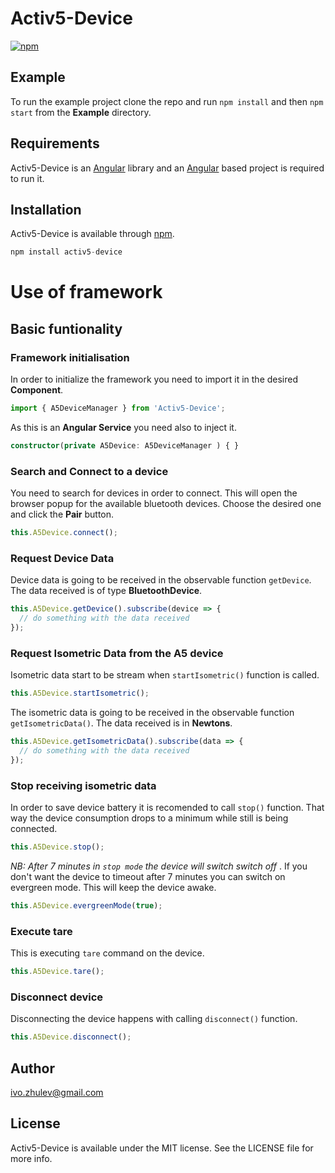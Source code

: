 # Activ5-Device

[![npm](https://img.shields.io/npm/v/activ5-device.svg?colorB=brightgreen)](https://www.npmjs.com/package/activ5-device)

## Example

To run the example project clone the repo and run `npm install` and then `npm start` from the **Example** directory.

## Requirements

Activ5-Device is an [Angular](https://angular.io) library and an [Angular](https://angular.io) based project is required to run it.

## Installation

Activ5-Device is available through [npm](https://www.npmjs.com).

```typescript
npm install activ5-device
```

# Use of framework

## Basic funtionality

### Framework initialisation
In order to initialize the framework you need to import it in the desired **Component**.

```typescript
import { A5DeviceManager } from 'Activ5-Device';
```

As this is an **Angular Service** you need also to inject it.

```typescript
constructor(private A5Device: A5DeviceManager ) { }
```

### Search and Connect to a device
You need to search for devices in order to connect. This will open the browser popup for the available bluetooth devices.
Choose the desired one and click the **Pair** button.

```typescript
this.A5Device.connect();
```

### Request Device Data
Device data is going to be received in the observable function `getDevice`. The data received is of type **BluetoothDevice**.
```typescript
this.A5Device.getDevice().subscribe(device => {
  // do something with the data received
});
```

### Request Isometric Data from the A5 device
Isometric data start to be stream when `startIsometric()` function is called.
```typescript
this.A5Device.startIsometric();
```

The isometric data is going to be received in the observable function `getIsometricData()`. The data received is in **Newtons**.
```typescript
this.A5Device.getIsometricData().subscribe(data => {
  // do something with the data received
});
```

### Stop receiving isometric data
In order to save device battery it is recomended to call `stop()` function. That way the device consumption drops to a minimum while still is being connected. 

```typescript
this.A5Device.stop();
```
_NB: After 7 minutes in `stop mode` the device will switch switch off_ .
If you don't want the device to timeout after 7 minutes you can switch on evergreen mode. This will keep the device awake.

```typescript
this.A5Device.evergreenMode(true);
```

### Execute tare
This is executing `tare` command on the device.
```typescript 
this.A5Device.tare();
```

### Disconnect device
Disconnecting the device happens with calling `disconnect()` function.
```typescript 
this.A5Device.disconnect();
```

## Author

ivo.zhulev@gmail.com

## License

Activ5-Device is available under the MIT license. See the LICENSE file for more info.
